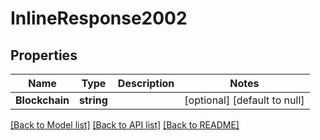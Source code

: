 # InlineResponse2002

## Properties
Name | Type | Description | Notes
------------ | ------------- | ------------- | -------------
**Blockchain** | **string** |  | [optional] [default to null]

[[Back to Model list]](../README.md#documentation-for-models) [[Back to API list]](../README.md#documentation-for-api-endpoints) [[Back to README]](../README.md)


